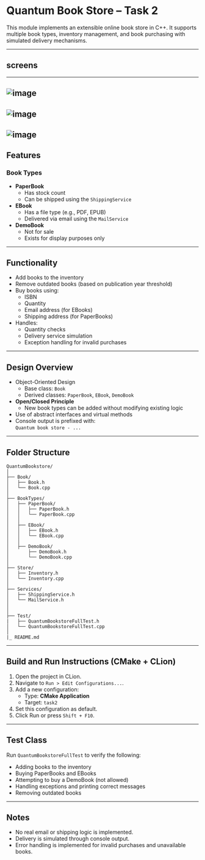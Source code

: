 # Quantum Book Store – Task 2

This module implements an extensible online book store in C++. It supports multiple book types, inventory management, and book purchasing with simulated delivery mechanisms.

---
## screens
---
![image](https://github.com/user-attachments/assets/247843e3-3e1e-4f89-a0b9-4c1a0911528f)
---
![image](https://github.com/user-attachments/assets/cba226bc-15d6-4764-b836-6814f7368e6c)
---
![image](https://github.com/user-attachments/assets/a26b2aa8-f0b6-4c07-be0c-e64fc3f23c02)
---


## Features

### Book Types

- **PaperBook**
  - Has stock count
  - Can be shipped using the `ShippingService`
- **EBook**
  - Has a file type (e.g., PDF, EPUB)
  - Delivered via email using the `MailService`
- **DemoBook**
  - Not for sale
  - Exists for display purposes only

---

## Functionality

- Add books to the inventory
- Remove outdated books (based on publication year threshold)
- Buy books using:
  - ISBN
  - Quantity
  - Email address (for EBooks)
  - Shipping address (for PaperBooks)
- Handles:
  - Quantity checks
  - Delivery service simulation
  - Exception handling for invalid purchases

---

## Design Overview

- Object-Oriented Design
  - Base class: `Book`
  - Derived classes: `PaperBook`, `EBook`, `DemoBook`
- **Open/Closed Principle**
  - New book types can be added without modifying existing logic
- Use of abstract interfaces and virtual methods
- Console output is prefixed with:  
  `Quantum book store - ...`  

---

## Folder Structure

```
QuantumBookstore/
│
├── Book/                           
│   ├── Book.h
│   └── Book.cpp
│
├── BookTypes/                     
│   ├── PaperBook/
│   │   ├── PaperBook.h
│   │   └── PaperBook.cpp
│   │
│   ├── EBook/
│   │   ├── EBook.h
│   │   └── EBook.cpp
│   │
│   ├── DemoBook/
│       ├── DemoBook.h
│       └── DemoBook.cpp
│
├── Store/
│   ├── Inventory.h
│   └── Inventory.cpp
│
├── Services/
│   ├── ShippingService.h
│   └── MailService.h
│
│
├── Test/
|   ├── QuantumBookstoreFullTest.h
│   └── QuantumBookstoreFullTest.cpp
│                     
|_ README.md

```

---

## Build and Run Instructions (CMake + CLion)

1. Open the project in CLion.
2. Navigate to `Run > Edit Configurations...`.
3. Add a new configuration:
   - Type: **CMake Application**
   - Target: `task2`
4. Set this configuration as default.
5. Click Run or press `Shift + F10`.

---

## Test Class

Run `QuantumBookstoreFullTest` to verify the following:

- Adding books to the inventory
- Buying PaperBooks and EBooks
- Attempting to buy a DemoBook (not allowed)
- Handling exceptions and printing correct messages
- Removing outdated books

---

## Notes

- No real email or shipping logic is implemented.
- Delivery is simulated through console output.
- Error handling is implemented for invalid purchases and unavailable books.
